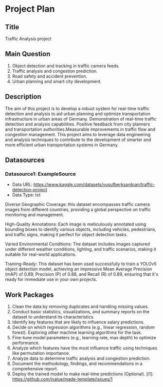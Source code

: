 # Project Plan

## Title
<!-- Give your project a short title. -->
Traffic Analysis project

## Main Question

<!-- Think about one main question you want to answer based on the data. -->
1) Object detection and tracking in traffic camera feeds.
2) Traffic analysis and congestion prediction.
3) Road safety and accident prevention.
4) Urban planning and smart city development.
## Description

<!-- Describe your data science project in max. 200 words. Consider writing about why and how you attempt it. -->
The aim of this project is to develop a robust system for real-time traffic detection and analysis to aid urban planning and optimize transportation infrastructure in urban areas of Germany.
Demonstration of real-time traffic detection and analysis capabilities. Positive feedback from city planners and transportation authorities.Measurable improvements in traffic flow and congestion management.
This project aims to leverage data engineering and analysis techniques to contribute to the development of smarter and more efficient urban transportation systems in Germany.

## Datasources

<!-- Describe each datasources you plan to use in a section. Use the prefic "DatasourceX" where X is the id of the datasource. -->

### Datasource1: ExampleSource
* Data URL: https://www.kaggle.com/datasets/yusufberksardoan/traffic-detection-project
* Data Type: txt

Diverse Geographic Coverage: this dataset encompasses traffic camera images from different countries, providing a global perspective on traffic monitoring and management.

High-Quality Annotations: Each image is meticulously annotated using bounding boxes to identify various objects, including vehicles, pedestrians, and traffic signs, making it perfect for object detection tasks.

Varied Environmental Conditions: The dataset includes images captured under different weather conditions, lighting, and traffic scenarios, making it suitable for real-world applications.

Training-Ready: This dataset has been used successfully to train a YOLOv5 object detection model, achieving an impressive Mean Average Precision (mAP) of 0.89, Precision (P) of 0.88, and Recall (R) of 0.89, ensuring that it's ready for immediate use in your own projects.

## Work Packages

<!-- List of work packages ordered sequentially, each pointing to an issue with more details. -->

1. Clean the data by removing duplicates and handling missing values.
2. Conduct basic statistics, visualizations, and summary reports on the dataset to understand its characteristics.
3. Identify key features that are likely to influence salary predictions.
4. Decide on which regression algorithms (e.g., linear regression, random forest). Exploring other machine learning algorithms for the task.
5. Fine-tune model parameters (e.g., learning rate, max depth) to optimize performance.
6. Analyze which features have the most influence traffic using techniques like permutation importance.
7. Analyze data to determine traffic analysis and congestion prediction.
8. Document the methodology, findings, and recommendations in a comprehensive report.
9. Deploy the trained model to make real-time predictions (Optional).
[i1]: https://github.com/jvalue/made-template/issues/1
